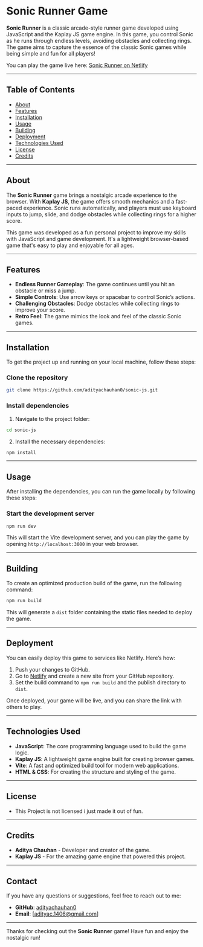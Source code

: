 # Sonic Runner Game

**Sonic Runner** is a classic arcade-style runner game developed using JavaScript and the Kaplay JS game engine. In this game, you control Sonic as he runs through endless levels, avoiding obstacles and collecting rings. The game aims to capture the essence of the classic Sonic games while being simple and fun for all players!

You can play the game live here: [Sonic Runner on Netlify](https://sonic-js.netlify.app/)

---

## Table of Contents

- [About](#about)
- [Features](#features)
- [Installation](#installation)
- [Usage](#usage)
- [Building](#building)
- [Deployment](#deployment)
- [Technologies Used](#technologies-used)
- [License](#license)
- [Credits](#credits)

---

## About

The **Sonic Runner** game brings a nostalgic arcade experience to the browser. With **Kaplay JS**, the game offers smooth mechanics and a fast-paced experience. Sonic runs automatically, and players must use keyboard inputs to jump, slide, and dodge obstacles while collecting rings for a higher score.

This game was developed as a fun personal project to improve my skills with JavaScript and game development. It's a lightweight browser-based game that's easy to play and enjoyable for all ages.

---

## Features

- **Endless Runner Gameplay**: The game continues until you hit an obstacle or miss a jump.
- **Simple Controls**: Use arrow keys or spacebar to control Sonic’s actions.
- **Challenging Obstacles**: Dodge obstacles while collecting rings to improve your score.
- **Retro Feel**: The game mimics the look and feel of the classic Sonic games.

---

## Installation

To get the project up and running on your local machine, follow these steps:

### Clone the repository

```bash
git clone https://github.com/adityachauhan0/sonic-js.git
```

### Install dependencies

1. Navigate to the project folder:

```bash
cd sonic-js
```

2. Install the necessary dependencies:

```bash
npm install
```

---

## Usage

After installing the dependencies, you can run the game locally by following these steps:

### Start the development server

```bash
npm run dev
```

This will start the Vite development server, and you can play the game by opening `http://localhost:3000` in your web browser.

---

## Building

To create an optimized production build of the game, run the following command:

```bash
npm run build
```

This will generate a `dist` folder containing the static files needed to deploy the game.

---

## Deployment

You can easily deploy this game to services like Netlify. Here’s how:

1. Push your changes to GitHub.
2. Go to [Netlify](https://www.netlify.com/) and create a new site from your GitHub repository.
3. Set the build command to `npm run build` and the publish directory to `dist`.

Once deployed, your game will be live, and you can share the link with others to play.

---

## Technologies Used

- **JavaScript**: The core programming language used to build the game logic.
- **Kaplay JS**: A lightweight game engine built for creating browser games.
- **Vite**: A fast and optimized build tool for modern web applications.
- **HTML & CSS**: For creating the structure and styling of the game.

---

## License

- This Project is not licensed i just made it out of fun.
---

## Credits

- **Aditya Chauhan** - Developer and creator of the game.
- **Kaplay JS** - For the amazing game engine that powered this project.

---

## Contact

If you have any questions or suggestions, feel free to reach out to me:

- **GitHub**: [adityachauhan0](https://github.com/adityachauhan0)
- **Email**: [adityac.1406@gmail.com]

---

Thanks for checking out the **Sonic Runner** game! Have fun and enjoy the nostalgic run!
